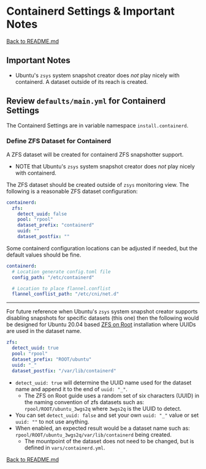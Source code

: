 # Containerd Settings & Important Notes

[Back to README.md](../README.md)

## Important Notes

* Ubuntu's `zsys` system snapshot creator does _not_ play nicely with containerd.  A dataset outside of its reach is created.

## Review `defaults/main.yml` for Containerd Settings

The Containerd Settings are in variable namespace `install.containerd`.

### Define ZFS Dataset for Containerd

A ZFS dataset will be created for containerd ZFS snapshotter support.  

* NOTE that Ubuntu's `zsys` system snapshot creator does _not_ play nicely with containerd.

The ZFS dataset should be created outside of `zsys` monitoring view. The following is a reasonable ZFS dataset configuration:

  ```yml
  containerd:
    zfs:
      detect_uuid: false
      pool: "rpool"
      dataset_prefix: "containerd"
      uuid: ""
      dataset_postfix: ""
  ```

Some containerd configuration locations can be adjusted if needed, but the default values should be fine.

  ```yml
  containerd:
    # Location generate config.toml file
    config_path: "/etc/containerd"

    # Location to place flannel.conflist
    flannel_conflist_path: "/etc/cni/net.d"
  ```

---

For future reference when Ubuntu's `zsys` system snapshot creator supports disabling snapshots for specific datasets (this one) then the following would be designed for Ubuntu 20.04 based [ZFS on Root](https://gitea.rich-durso.us/reefland/ansible/src/branch/master/roles/zfs_on_root) installation where UUIDs are used in the dataset name.

```yml
zfs:
  detect_uuid: true
  pool: "rpool"
  dataset_prefix: "ROOT/ubuntu"
  uuid: "_"
  dataset_postfix: "/var/lib/containerd"
```

* `detect_uuid: true` will determine the UUID name used for the dataset name and append it to the end of `uuid: "_"`.  
  * The ZFS on Root guide uses a random set of six characters (UUID) in the naming convention of zfs datasets such as: `rpool/ROOT/ubuntu_3wgs2q` where `3wgs2q` is the UUID to detect.
* You can set `detect_uuid: false` and set your own `uuid: "_"` value or set `uuid: ""` to not use anything.
* When enabled, an expected result would be a dataset name such as: `rpool/ROOT/ubuntu_3wgs2q/var/lib/containerd` being created.
  * The mountpoint of the dataset does not need to be changed, but is defined in `vars/containerd.yml`.

[Back to README.md](../README.md)
